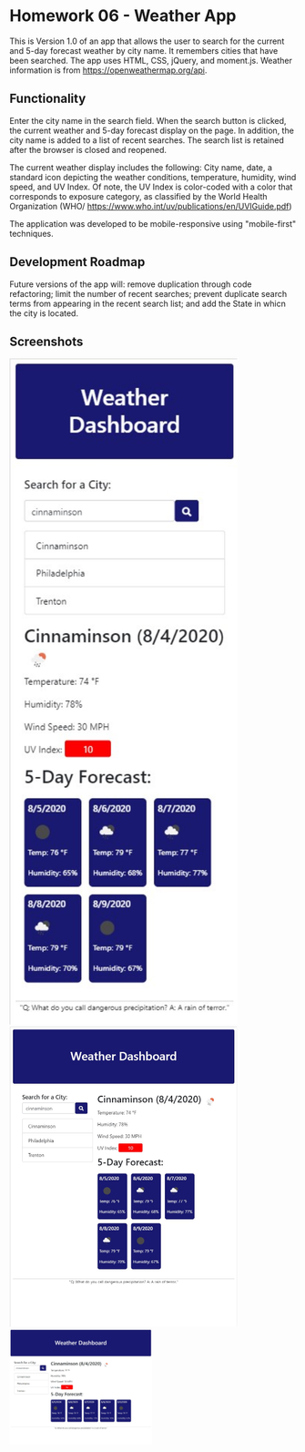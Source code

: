 # Homework 06 - Weather App

This is Version 1.0 of an app that allows the user to search for the current and 5-day forecast weather by city name. It remembers cities that have been searched. The app uses HTML, CSS, jQuery, and moment.js. Weather information is from https://openweathermap.org/api. 

## Functionality

Enter the city name in the search field. When the search button is clicked, the current weather and 5-day forecast display on the page. In addition, the city name is added to a list of recent searches. The search list is retained after the browser is closed and reopened.

The current weather display includes the following: City name, date, a standard icon depicting the weather conditions, temperature, humidity, wind speed, and UV Index. Of note, the UV Index is color-coded with a color that corresponds to exposure category, as classified by the World Health Organization (WHO/ https://www.who.int/uv/publications/en/UVIGuide.pdf)

The application was developed to be mobile-responsive using "mobile-first" techniques.

## Development Roadmap
Future versions of the app will: remove duplication through code refactoring; limit the number of recent searches; prevent duplicate search terms from appearing in the recent search list; and add the State in whicn the city is located.

## Screenshots

<img src="mobile.jpg" width="400px">
<img src="tablet.jpg" width="400px">
<img src="desktop.jpg" width="250px">



